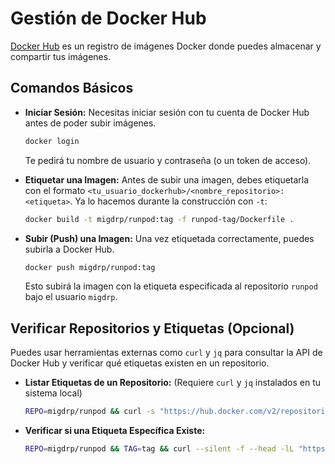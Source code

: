 # Gestión de Docker Hub

[Docker Hub](https://hub.docker.com/) es un registro de imágenes Docker donde puedes almacenar y compartir tus imágenes.

## Comandos Básicos

*   **Iniciar Sesión:**
    Necesitas iniciar sesión con tu cuenta de Docker Hub antes de poder subir imágenes.
    ```bash
    docker login
    ```
    Te pedirá tu nombre de usuario y contraseña (o un token de acceso).

*   **Etiquetar una Imagen:**
    Antes de subir una imagen, debes etiquetarla con el formato `<tu_usuario_dockerhub>/<nombre_repositorio>:<etiqueta>`. Ya lo hacemos durante la construcción con `-t`:
    ```bash
    docker build -t migdrp/runpod:tag -f runpod-tag/Dockerfile .
    ```

*   **Subir (Push) una Imagen:**
    Una vez etiquetada correctamente, puedes subirla a Docker Hub.
    ```bash
    docker push migdrp/runpod:tag
    ```
    Esto subirá la imagen con la etiqueta especificada al repositorio `runpod` bajo el usuario `migdrp`.

## Verificar Repositorios y Etiquetas (Opcional)

Puedes usar herramientas externas como `curl` y `jq` para consultar la API de Docker Hub y verificar qué etiquetas existen en un repositorio.

*   **Listar Etiquetas de un Repositorio:**
    (Requiere `curl` y `jq` instalados en tu sistema local)
    ```bash
    REPO=migdrp/runpod && curl -s "https://hub.docker.com/v2/repositories/$REPO/tags/?page_size=100" | jq -r '.results[].name'
    ```

*   **Verificar si una Etiqueta Específica Existe:**
    ```bash
    REPO=migdrp/runpod && TAG=tag && curl --silent -f --head -lL "https://hub.docker.com/v2/repositories/$REPO/tags/$TAG/" > /dev/null && echo "La etiqueta $TAG existe para $REPO" || echo "La etiqueta $TAG NO existe para $REPO"
    ```